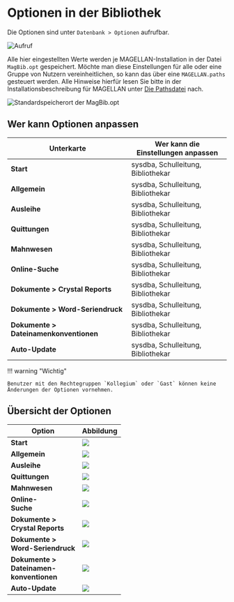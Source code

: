 # Optionen in der Bibliothek

Die Optionen sind unter `Datenbank > Optionen` aufrufbar.

![Aufruf](/assets/images/bibliothek/01.png)


Alle hier eingestellten Werte werden je MAGELLAN-Installation in der Datei `MagBib.opt` gespeichert. Möchte man diese Einstellungen für alle oder eine Gruppe von Nutzern vereinheitlichen, so kann das über eine `MAGELLAN.paths` gesteuert werden. Alle Hinweise hierfür lesen Sie bitte in der Installationsbeschreibung für MAGELLAN unter [Die Pathsdatei](https://doc.magellan7.stueber.de/schulverwaltung/installation/die-pathsdatei/) nach.

![Standardspeicherort der MagBib.opt](/assets/images/bibliothek/00.png)

## Wer kann Optionen anpassen

Unterkarte | Wer kann die Einstellungen anpassen
--|--
**Start**| sysdba, Schulleitung, Bibliothekar
**Allgemein**| sysdba, Schulleitung, Bibliothekar
**Ausleihe**| sysdba, Schulleitung, Bibliothekar
**Quittungen**| sysdba, Schulleitung, Bibliothekar
**Mahnwesen**| sysdba, Schulleitung, Bibliothekar
**Online-Suche**| sysdba, Schulleitung, Bibliothekar
**Dokumente > Crystal Reports**| sysdba, Schulleitung, Bibliothekar
**Dokumente > Word-Seriendruck**| sysdba, Schulleitung, Bibliothekar
**Dokumente > Dateinamenkonventionen**| sysdba, Schulleitung, Bibliothekar
**Auto-Update**| sysdba, Schulleitung, Bibliothekar

!!! warning "Wichtig"

    Benutzer mit den Rechtegruppen `Kollegium` oder `Gast` können keine Änderungen der Optionen vornehmen.

## Übersicht der Optionen

Option| Abbildung
--|--
**Start**|<img src="/assets/images/bibliothek/02.png">
**Allgemein**|<img src="/assets/images/bibliothek/03.png">
**Ausleihe**|<img src="/assets/images/bibliothek/04.png">
**Quittungen**|<img src="/assets/images/bibliothek/05.png">
**Mahnwesen**|<img src="/assets/images/bibliothek/06.png">
**Online-<br/>Suche**|<img src="/assets/images/bibliothek/07.png">
**Dokumente ><br/>Crystal Reports**|<img src="/assets/images/bibliothek/08.png">
**Dokumente ><br/>Word-Seriendruck**|<img src="/assets/images/bibliothek/09.png">
**Dokumente ><br/>Dateinamen-<br/>konventionen**|<img src="/assets/images/bibliothek/10.png">
**Auto-Update**|<img src="/assets/images/bibliothek/11.png">
